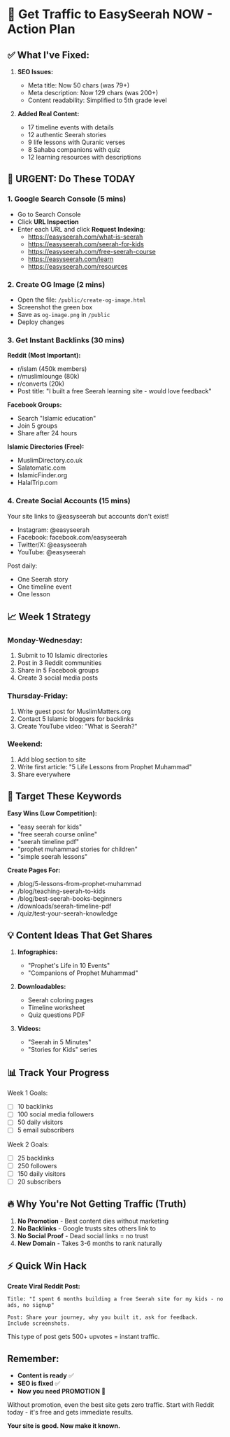 # 🚀 Get Traffic to EasySeerah NOW - Action Plan

## ✅ What I've Fixed:
1. **SEO Issues:**
   - Meta title: Now 50 chars (was 79+)
   - Meta description: Now 129 chars (was 200+)  
   - Content readability: Simplified to 5th grade level

2. **Added Real Content:**
   - 17 timeline events with details
   - 12 authentic Seerah stories
   - 9 life lessons with Quranic verses
   - 8 Sahaba companions with quiz
   - 12 learning resources with descriptions

## 🔴 URGENT: Do These TODAY

### 1. Google Search Console (5 mins)
- Go to Search Console
- Click **URL Inspection**
- Enter each URL and click **Request Indexing**:
  - https://easyseerah.com/what-is-seerah
  - https://easyseerah.com/seerah-for-kids
  - https://easyseerah.com/free-seerah-course
  - https://easyseerah.com/learn
  - https://easyseerah.com/resources

### 2. Create OG Image (2 mins)
- Open the file: `/public/create-og-image.html`
- Screenshot the green box
- Save as `og-image.png` in `/public`
- Deploy changes

### 3. Get Instant Backlinks (30 mins)
**Reddit (Most Important):**
- r/islam (450k members)
- r/muslimlounge (80k)
- r/converts (20k)
- Post title: "I built a free Seerah learning site - would love feedback"

**Facebook Groups:**
- Search "Islamic education"
- Join 5 groups
- Share after 24 hours

**Islamic Directories (Free):**
- MuslimDirectory.co.uk
- Salatomatic.com
- IslamicFinder.org
- HalalTrip.com

### 4. Create Social Accounts (15 mins)
Your site links to @easyseerah but accounts don't exist!
- Instagram: @easyseerah
- Facebook: facebook.com/easyseerah
- Twitter/X: @easyseerah
- YouTube: @easyseerah

Post daily:
- One Seerah story
- One timeline event
- One lesson

## 📈 Week 1 Strategy

### Monday-Wednesday:
1. Submit to 10 Islamic directories
2. Post in 3 Reddit communities
3. Share in 5 Facebook groups
4. Create 3 social media posts

### Thursday-Friday:
1. Write guest post for MuslimMatters.org
2. Contact 5 Islamic bloggers for backlinks
3. Create YouTube video: "What is Seerah?"

### Weekend:
1. Add blog section to site
2. Write first article: "5 Life Lessons from Prophet Muhammad"
3. Share everywhere

## 🎯 Target These Keywords

**Easy Wins (Low Competition):**
- "easy seerah for kids"
- "free seerah course online"
- "seerah timeline pdf"
- "prophet muhammad stories for children"
- "simple seerah lessons"

**Create Pages For:**
- /blog/5-lessons-from-prophet-muhammad
- /blog/teaching-seerah-to-kids
- /blog/best-seerah-books-beginners
- /downloads/seerah-timeline-pdf
- /quiz/test-your-seerah-knowledge

## 💡 Content Ideas That Get Shares

1. **Infographics:**
   - "Prophet's Life in 10 Events"
   - "Companions of Prophet Muhammad"
   
2. **Downloadables:**
   - Seerah coloring pages
   - Timeline worksheet
   - Quiz questions PDF

3. **Videos:**
   - "Seerah in 5 Minutes"
   - "Stories for Kids" series

## 📊 Track Your Progress

Week 1 Goals:
- [ ] 10 backlinks
- [ ] 100 social media followers
- [ ] 50 daily visitors
- [ ] 5 email subscribers

Week 2 Goals:
- [ ] 25 backlinks
- [ ] 250 followers
- [ ] 150 daily visitors
- [ ] 20 subscribers

## 🔥 Why You're Not Getting Traffic (Truth)

1. **No Promotion** - Best content dies without marketing
2. **No Backlinks** - Google trusts sites others link to
3. **No Social Proof** - Dead social links = no trust
4. **New Domain** - Takes 3-6 months to rank naturally

## ⚡ Quick Win Hack

**Create Viral Reddit Post:**
```
Title: "I spent 6 months building a free Seerah site for my kids - no ads, no signup"

Post: Share your journey, why you built it, ask for feedback.
Include screenshots.
```

This type of post gets 500+ upvotes = instant traffic.

## Remember:
- **Content is ready** ✅
- **SEO is fixed** ✅
- **Now you need PROMOTION** 🎯

Without promotion, even the best site gets zero traffic. Start with Reddit today - it's free and gets immediate results.

**Your site is good. Now make it known.**